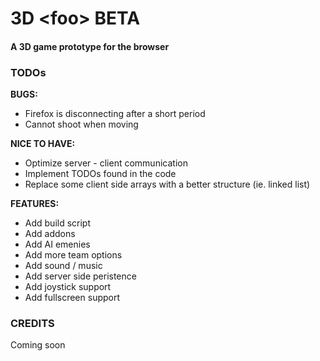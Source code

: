 <h1>3D &lt;foo&gt; BETA</h1>
<h4>A 3D game prototype for the browser</h4>
<h3>TODOs</h3>
<p>
	<strong>BUGS:</strong>
	<ul>
		<li>Firefox is disconnecting after a short period</li>
		<li>Cannot shoot when moving</li>
	</ul>
</p>
<p>
	<strong>NICE TO HAVE:</strong>
	<ul>
		<li>Optimize server - client communication</li>
		<li>Implement TODOs found in the code</li>
		<li>Replace some client side arrays with a better structure (ie. linked list)</li>
	</ul>
</p>
<p>
<strong>FEATURES:</strong>
	<ul>
		<li>Add build script</li>
		<li>Add addons</li>
		<li>Add AI emenies</li>
		<li>Add more team options</li>
		<li>Add sound / music</li>
		<li>Add server side peristence</li>
		<li>Add joystick support</li>
		<li>Add fullscreen support</li>
	</ul>
</p>
<h3>CREDITS</h3>
<p>Coming soon</h3>
